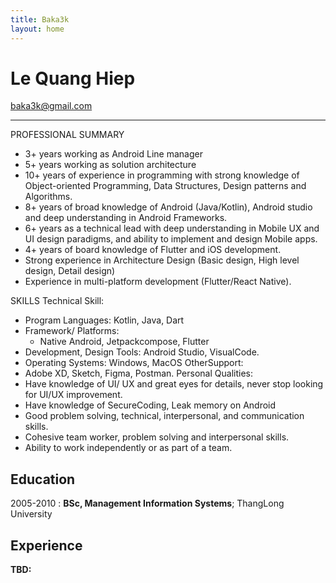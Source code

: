 ```yaml
---
title: Baka3k
layout: home
---
```

Le Quang Hiep
============

baka3k@gmail.com

-------------------     ----------------------------
PROFESSIONAL SUMMARY
- 3+ years working as Android Line manager
- 5+ years working as solution architecture
- 10+ years of experience in programming with strong knowledge of Object-oriented Programming, Data Structures, Design patterns and Algorithms.
- 8+ years of broad knowledge of Android (Java/Kotlin), Android studio and deep understanding in Android Frameworks.
- 6+ years as a technical lead with deep understanding in Mobile UX and UI design 
paradigms, and ability to implement and design Mobile apps.
- 4+ years of board knowledge of Flutter and iOS development.
- Strong experience in Architecture Design (Basic design, High level design, Detail design)
- Experience in multi-platform development (Flutter/React Native).

SKILLS
Technical Skill:
- Program Languages: Kotlin, Java, Dart
- Framework/ Platforms:
	+ Native Android, Jetpackcompose, Flutter
- Development, Design Tools: Android Studio, VisualCode.
- Operating Systems: Windows, MacOS
OtherSupport: 
- Adobe XD, Sketch, Figma, Postman.
Personal Qualities:
- Have knowledge of UI/ UX and great eyes for details, never stop looking for UI/UX improvement.
- Have knowledge of SecureCoding, Leak memory on Android
- Good problem solving, technical, interpersonal, and communication skills.
- Cohesive team worker, problem solving and interpersonal skills.
- Ability to work independently or as part of a team.


Education
---------

2005-2010 : **BSc, Management Information Systems**; ThangLong University

Experience
----------

**TBD:**

